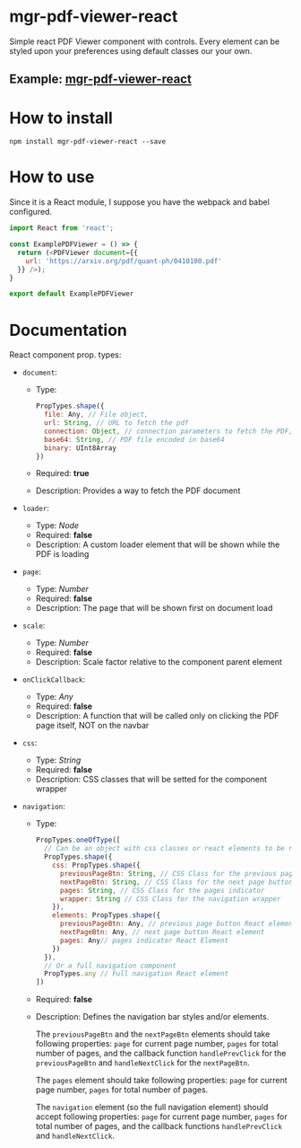 # mgr-pdf-viewer-react
Simple react PDF Viewer component with controls. Every element can be styled upon your preferences using default classes our your own.

## Example: [mgr-pdf-viewer-react](https://mgrin.github.io/mgr-pdf-viewer-react/index.html)

# How to install
```
npm install mgr-pdf-viewer-react --save
```

# How to use

Since it is a React module, I suppose you have the webpack and babel configured.

```js
import React from 'react';

const ExamplePDFViewer = () => {
  return (<PDFViewer document={{
    url: 'https://arxiv.org/pdf/quant-ph/0410100.pdf'
  }} />);
}

export default ExamplePDFViewer
```

# Documentation
React component prop. types:
* `document`:
  * Type:

    ```js
    PropTypes.shape({
      file: Any, // File object,
      url: String, // URL to fetch the pdf
      connection: Object, // connection parameters to fetch the PDF, see PDF.js docs
      base64: String, // PDF file encoded in base64
      binary: UInt8Array
    })
    ```
  * Required: **true**
  * Description: Provides a way to fetch the PDF document

* `loader`:
  * Type: *Node*
  * Required: **false**
  * Description: A custom loader element that will be shown while the PDF is loading

* `page`:
  * Type: *Number*
  * Required: **false**
  * Description: The page that will be shown first on document load

* `scale`:
  * Type: *Number*
  * Required: **false**
  * Description: Scale factor relative to the component parent element

* `onClickCallback`:
  * Type: *Any*
  * Required: **false**
  * Description: A function that will be called only on clicking the PDF page itself, NOT on the navbar

* `css`:
  * Type: *String*
  * Required: **false**
  * Description: CSS classes that will be setted for the component wrapper

* `navigation`:
  * Type:

    ```js
    PropTypes.oneOfType([
      // Can be an object with css classes or react elements to be rendered
      PropTypes.shape({
        css: PropTypes.shape({
          previousPageBtn: String, // CSS Class for the previous page button
          nextPageBtn: String, // CSS Class for the next page button
          pages: String, // CSS Class for the pages indicator
          wrapper: String // CSS Class for the navigation wrapper
        }),
        elements: PropTypes.shape({
          previousPageBtn: Any, // previous page button React element
          nextPageBtn: Any, // next page button React element
          pages: Any// pages indicator React Element
        })
      }),
      // Or a full navigation component
      PropTypes.any // Full navigation React element
    ])
    ```
  * Required: **false**
  * Description: Defines the navigation bar styles and/or elements.

    The `previousPageBtn` and the `nextPageBtn` elements should take following properties: `page` for current page number, `pages` for total number of pages, and the callback function `handlePrevClick` for the `previousPageBtn` and `handleNextClick` for the `nextPageBtn`.

    The `pages` element should take following properties: `page` for current page number, `pages` for total number of pages.

    The `navigation` element (so the full navigation element) should accept following properties: `page` for current page number, `pages` for total number of pages, and the callback functions `handlePrevClick` and `handleNextClick`.
